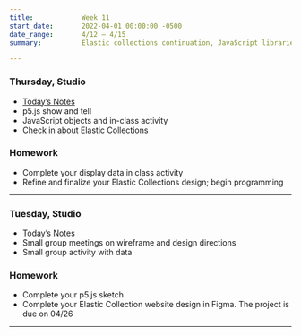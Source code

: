 ```yaml
---
title:            Week 11
start_date:       2022-04-01 00:00:00 -0500
date_range:       4/12 – 4/15
summary:          Elastic collections continuation, JavaScript libraries

---
```



### Thursday, Studio

- [Today&rsquo;s Notes](https://paper.dropbox.com/doc/Parsons-Week-11b-Elastic-Collections-Continue-JavaScript-Objects--BfmzwAVO9vRW315lYMBwCykXAQ-pI7xXvmOmZz7tdi70nn6Y)
- p5.js show and tell
- JavaScript objects and in-class activity
- Check in about Elastic Collections


### Homework
- Complete your display data in class activity
- Refine and finalize your Elastic Collections design; begin programming

---

### Tuesday, Studio

- [Today&rsquo;s Notes](https://paper.dropbox.com/doc/Parsons-Week-11a-Elastic-Collections-Continue--BfdGcjKMaCz4~nJqMfgAveCfAQ-FT3wjxT8szaUnmfpAEcEa)
- Small group meetings on wireframe and design directions
- Small group activity with data


### Homework
- Complete your p5.js sketch
- Complete your Elastic Collection website design in Figma. The project is due on 04/26

---